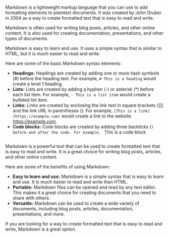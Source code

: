 Markdown is a lightweight markup language that you can use to add formatting elements to plaintext documents. It was created by John Gruber in 2004 as a way to create formatted text that is easy to read and write.

Markdown is often used for writing blog posts, articles, and other online content. It is also used for creating documentation, presentations, and other types of documents.

Markdown is easy to learn and use. It uses a simple syntax that is similar to HTML, but it is much easier to read and write.

Here are some of the basic Markdown syntax elements:

* **Headings:** Headings are created by adding one or more hash symbols (#) before the heading text. For example, `# This is a heading` would create a level 1 heading.
* **Lists:** Lists are created by adding a hyphen (-) or asterisk (*) before each list item. For example, `- This is a list item` would create a bulleted list item.
* **Links:** Links are created by enclosing the link text in square brackets ([]) and the link URL in parentheses (). For example, `[This is a link](https://example.com)` would create a link to the website https://example.com.
* **Code blocks:** Code blocks are created by adding three backticks (```) before and after the code. For example, ```
  This is a code block
  ``` would create a code block.

Markdown is a powerful tool that can be used to create formatted text that is easy to read and write. It is a great choice for writing blog posts, articles, and other online content.

Here are some of the benefits of using Markdown:

* **Easy to learn and use:** Markdown is a simple syntax that is easy to learn and use. It is much easier to read and write than HTML.
* **Portable:** Markdown files can be opened and read by any text editor. This makes it a great choice for creating documents that you need to share with others.
* **Versatile:** Markdown can be used to create a wide variety of documents, including blog posts, articles, documentation, presentations, and more.

If you are looking for a way to create formatted text that is easy to read and write, Markdown is a great option.